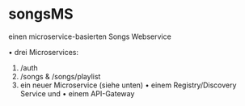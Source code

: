 # songsMS
einen microservice-basierten Songs Webservice

• drei Microservices:
  1) /auth
  2) /songs & /songs/playlist
  3) ein neuer Microservice (siehe unten)
• einem Registry/Discovery Service und
• einem API-Gateway
